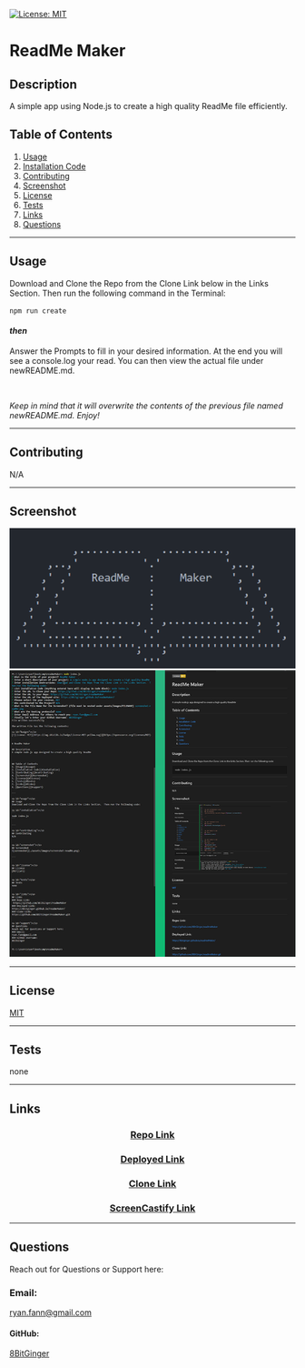 <a id="badges"></a>
[![License: MIT](https://img.shields.io/badge/License-MIT-yellow.svg)](https://opensource.org/licenses/MIT)

# ReadMe Maker

## Description

A simple app using Node.js to create a high quality ReadMe file efficiently.

## Table of Contents

1. [Usage](#usage)
2. [Installation Code](#installation)
3. [Contributing](#contributing)
4. [Screenshot](#screenshot)
5. [License](#license)
6. [Tests](#tests)
7. [Links](#links)
8. [Questions](#support)

---

<a id="usage"></a>

## Usage

Download and Clone the Repo from the Clone Link below in the Links Section. Then run the following command in the Terminal:

<a id="installation"></a>

```
npm run create
```

#### _then_

Answer the Prompts to fill in your desired information. At the end you will see a console.log your read. You can then view the actual file under newREADME.md.

<br>

_Keep in mind that it will overwrite the contents of the previous file named newREADME.md. Enjoy!_

---

<a id="contributing"></a>

## Contributing

N/A

---

<a id="screenshot"></a>

## Screenshot

![logo](./assets/images/readme-logo.png)
![screenshot](./assets/images/screenshot-readMe.png)

---

<a id="license"></a>

## License

[MIT](url)

---

<a id="tests"></a>

## Tests

none

---

<a id="links"></a>

## Links

<div align="center">

### [Repo Link](https://github.com/8BitGinger/readmeMaker)

### [Deployed Link](https://8bitginger.github.io/readmeMaker/)

### [Clone Link](https://github.com/8BitGinger/readmeMaker.git)

### [ScreenCastify Link](https://drive.google.com/file/d/1mFlXQgKBNRDyWnkb5Hzv2XnH3eXIEaG-/view)

</div>

<a id="support"></a>

---

## Questions

Reach out for Questions or Support here:

### Email:

ryan.fann@gmail.com

#### GitHub:

[8BitGinger](https://github.com/8BitGinger)
